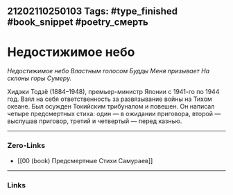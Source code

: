 21202110250103
Tags: #type_finished #book_snippet #poetry_смерть
---
# Недостижимое небо

*Недостижимое небо
Властным голосом Будды
Меня призывает
На склоны горы Сумеру.*

Хидэки Тодзё (1884–1948), премьер-министр Японии с 1941-го по 1944 год. Взял на себя ответственность за развязывание войны на Тихом океане. Был осужден Токийским трибуналом и повешен. Он написал четыре предсмертных стиха: один — в ожидании приговора, второй — выслушав приговор, третий и четвертый — перед казнью. 

---
### Zero-Links
- [[00 (book) Предсмертные Стихи Самураев]]
---
### Links

